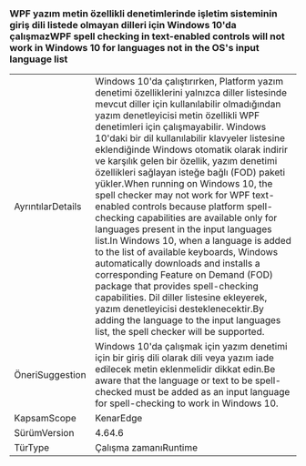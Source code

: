 ### <a name="wpf-spell-checking-in-text-enabled-controls-will-not-work-in-windows-10-for-languages-not-in-the-oss-input-language-list"></a><span data-ttu-id="c5be3-101">WPF yazım metin özellikli denetimlerinde işletim sisteminin giriş dili listede olmayan dilleri için Windows 10'da çalışmaz</span><span class="sxs-lookup"><span data-stu-id="c5be3-101">WPF spell checking in text-enabled controls will not work in Windows 10 for languages not in the OS's input language list</span></span>

|   |   |
|---|---|
|<span data-ttu-id="c5be3-102">Ayrıntılar</span><span class="sxs-lookup"><span data-stu-id="c5be3-102">Details</span></span>|<span data-ttu-id="c5be3-103">Windows 10'da çalıştırırken, Platform yazım denetimi özelliklerini yalnızca diller listesinde mevcut diller için kullanılabilir olmadığından yazım denetleyicisi metin özellikli WPF denetimleri için çalışmayabilir. Windows 10'daki bir dil kullanılabilir klavyeler listesine eklendiğinde Windows otomatik olarak indirir ve karşılık gelen bir özellik, yazım denetimi özellikleri sağlayan isteğe bağlı (FOD) paketi yükler.</span><span class="sxs-lookup"><span data-stu-id="c5be3-103">When running on Windows 10, the spell checker may not work for WPF text-enabled controls because platform spell-checking capabilities are available only for languages present in the input languages list.In Windows 10, when a language is added to the list of available keyboards, Windows automatically downloads and installs a corresponding Feature on Demand (FOD) package that provides spell-checking capabilities.</span></span> <span data-ttu-id="c5be3-104">Dil diller listesine ekleyerek, yazım denetleyicisi desteklenecektir.</span><span class="sxs-lookup"><span data-stu-id="c5be3-104">By adding the language to the input languages list, the spell checker will be supported.</span></span>|
|<span data-ttu-id="c5be3-105">Öneri</span><span class="sxs-lookup"><span data-stu-id="c5be3-105">Suggestion</span></span>|<span data-ttu-id="c5be3-106">Windows 10'da çalışmak için yazım denetimi için bir giriş dili olarak dili veya yazım iade edilecek metin eklenmelidir dikkat edin.</span><span class="sxs-lookup"><span data-stu-id="c5be3-106">Be aware that the language or text to be spell-checked must be added as an input language for spell-checking to work in Windows 10.</span></span>|
|<span data-ttu-id="c5be3-107">Kapsam</span><span class="sxs-lookup"><span data-stu-id="c5be3-107">Scope</span></span>|<span data-ttu-id="c5be3-108">Kenar</span><span class="sxs-lookup"><span data-stu-id="c5be3-108">Edge</span></span>|
|<span data-ttu-id="c5be3-109">Sürüm</span><span class="sxs-lookup"><span data-stu-id="c5be3-109">Version</span></span>|<span data-ttu-id="c5be3-110">4.6</span><span class="sxs-lookup"><span data-stu-id="c5be3-110">4.6</span></span>|
|<span data-ttu-id="c5be3-111">Tür</span><span class="sxs-lookup"><span data-stu-id="c5be3-111">Type</span></span>|<span data-ttu-id="c5be3-112">Çalışma zamanı</span><span class="sxs-lookup"><span data-stu-id="c5be3-112">Runtime</span></span>|

